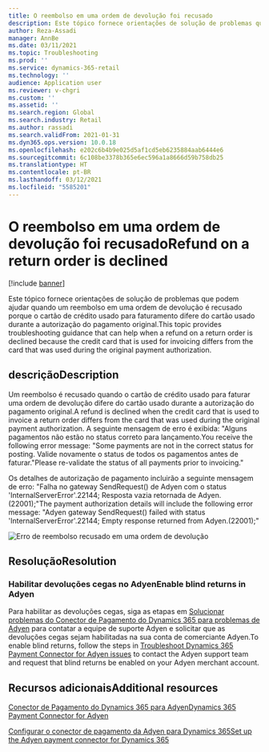 ```yaml
---
title: O reembolso em uma ordem de devolução foi recusado
description: Este tópico fornece orientações de solução de problemas que podem ajudar quando um reembolso em uma ordem de devolução é recusado porque o cartão de crédito usado para faturamento difere do cartão usado durante a autorização do pagamento original.
author: Reza-Assadi
manager: AnnBe
ms.date: 03/11/2021
ms.topic: Troubleshooting
ms.prod: ''
ms.service: dynamics-365-retail
ms.technology: ''
audience: Application user
ms.reviewer: v-chgri
ms.custom: ''
ms.assetid: ''
ms.search.region: Global
ms.search.industry: Retail
ms.author: rassadi
ms.search.validFrom: 2021-01-31
ms.dyn365.ops.version: 10.0.18
ms.openlocfilehash: e202c6b4b9e025d5af1cd5eb6235884aab6444e6
ms.sourcegitcommit: 6c108be3378b365e6ec596a1a8666d59b758db25
ms.translationtype: HT
ms.contentlocale: pt-BR
ms.lasthandoff: 03/12/2021
ms.locfileid: "5585201"
---
```

# <a name="refund-on-a-return-order-is-declined"></a><span data-ttu-id="2f832-103">O reembolso em uma ordem de devolução foi recusado</span><span class="sxs-lookup"><span data-stu-id="2f832-103">Refund on a return order is declined</span></span>

[!include [banner](../../includes/banner.md)]

<span data-ttu-id="2f832-104">Este tópico fornece orientações de solução de problemas que podem ajudar quando um reembolso em uma ordem de devolução é recusado porque o cartão de crédito usado para faturamento difere do cartão usado durante a autorização do pagamento original.</span><span class="sxs-lookup"><span data-stu-id="2f832-104">This topic provides troubleshooting guidance that can help when a refund on a return order is declined because the credit card that is used for invoicing differs from the card that was used during the original payment authorization.</span></span>

## <a name="description"></a><span data-ttu-id="2f832-105">descrição</span><span class="sxs-lookup"><span data-stu-id="2f832-105">Description</span></span>

<span data-ttu-id="2f832-106">Um reembolso é recusado quando o cartão de crédito usado para faturar uma ordem de devolução difere do cartão usado durante a autorização do pagamento original.</span><span class="sxs-lookup"><span data-stu-id="2f832-106">A refund is declined when the credit card that is used to invoice a return order differs from the card that was used during the original payment authorization.</span></span> <span data-ttu-id="2f832-107">A seguinte mensagem de erro é exibida: "Alguns pagamentos não estão no status correto para lançamento.</span><span class="sxs-lookup"><span data-stu-id="2f832-107">You receive the following error message: "Some payments are not in the correct status for posting.</span></span> <span data-ttu-id="2f832-108">Valide novamente o status de todos os pagamentos antes de faturar."</span><span class="sxs-lookup"><span data-stu-id="2f832-108">Please re-validate the status of all payments prior to invoicing."</span></span>

<span data-ttu-id="2f832-109">Os detalhes de autorização de pagamento incluirão a seguinte mensagem de erro: "Falha no gateway SendRequest() de Adyen com o status 'InternalServerError'.22144; Resposta vazia retornada de Adyen.(22001);"</span><span class="sxs-lookup"><span data-stu-id="2f832-109">The payment authorization details will include the following error message: "Adyen gateway SendRequest() failed with status 'InternalServerError'.22144; Empty response returned from Adyen.(22001);"</span></span>

![Erro de reembolso recusado em uma ordem de devolução](media/refund-order-decline.jpg)

## <a name="resolution"></a><span data-ttu-id="2f832-111">Resolução</span><span class="sxs-lookup"><span data-stu-id="2f832-111">Resolution</span></span>

### <a name="enable-blind-returns-in-adyen"></a><span data-ttu-id="2f832-112">Habilitar devoluções cegas no Adyen</span><span class="sxs-lookup"><span data-stu-id="2f832-112">Enable blind returns in Adyen</span></span>

<span data-ttu-id="2f832-113">Para habilitar as devoluções cegas, siga as etapas em [Solucionar problemas do Conector de Pagamento do Dynamics 365 para problemas de Adyen](adyen-support.md) para contatar a equipe de suporte Adyen e solicitar que as devoluções cegas sejam habilitadas na sua conta de comerciante Adyen.</span><span class="sxs-lookup"><span data-stu-id="2f832-113">To enable blind returns, follow the steps in [Troubleshoot Dynamics 365 Payment Connector for Adyen issues](adyen-support.md) to contact the Adyen support team and request that blind returns be enabled on your Adyen merchant account.</span></span>

## <a name="additional-resources"></a><span data-ttu-id="2f832-114">Recursos adicionais</span><span class="sxs-lookup"><span data-stu-id="2f832-114">Additional resources</span></span>

[<span data-ttu-id="2f832-115">Conector de Pagamento do Dynamics 365 para Adyen</span><span class="sxs-lookup"><span data-stu-id="2f832-115">Dynamics 365 Payment Connector for Adyen</span></span>](../dev-itpro/adyen-connector.md)

[<span data-ttu-id="2f832-116">Configurar o conector de pagamento da Adyen para Dynamics 365</span><span class="sxs-lookup"><span data-stu-id="2f832-116">Set up the Adyen payment connector for Dynamics 365</span></span>](https://docs.adyen.com/plugins/microsoft-dynamics)
